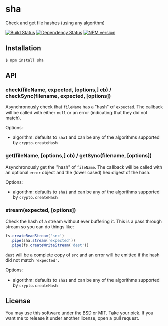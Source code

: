 # sha

Check and get file hashes (using any algorithm)

[![Build Status](https://img.shields.io/travis/ForbesLindesay/sha/master.svg)](https://travis-ci.org/ForbesLindesay/sha)
[![Dependency Status](https://img.shields.io/gemnasium/ForbesLindesay/sha.svg)](https://gemnasium.com/ForbesLindesay/sha)
[![NPM version](https://img.shields.io/npm/v/sha.svg)](http://badge.fury.io/js/sha)










<extoc></extoc>

## Installation

    $ npm install sha

## API

### check(fileName, expected, [options,] cb) / checkSync(filename, expected, [options])

Asynchronously check that `fileName` has a "hash" of `expected`.  The callback will be called with either `null` or an error (indicating that they did not match).

Options:

- algorithm: defaults to `sha1` and can be any of the algorithms supported by `crypto.createHash`

### get(fileName, [options,] cb) / getSync(filename, [options])

Asynchronously get the "hash" of `fileName`.  The callback will be called with an optional `error` object and the (lower cased) hex digest of the hash.

Options:

- algorithm: defaults to `sha1` and can be any of the algorithms supported by `crypto.createHash`

### stream(expected, [options])

Check the hash of a stream without ever buffering it.  This is a pass through stream so you can do things like:

```js
fs.createReadStream('src')
  .pipe(sha.stream('expected'))
  .pipe(fs.createWriteStream('dest'))
```

`dest` will be a complete copy of `src` and an error will be emitted if the hash did not match `'expected'`.

Options:

- algorithm: defaults to `sha1` and can be any of the algorithms supported by `crypto.createHash`

## License

You may use this software under the BSD or MIT.  Take your pick.  If you want me to release it under another license, open a pull request.
